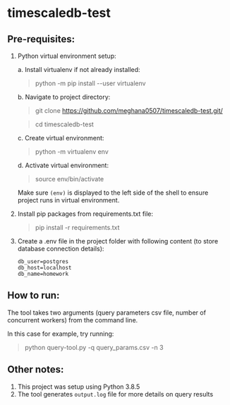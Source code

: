 # timescaledb-test

## Pre-requisites:
1. Python virtual environment setup:

    a. Install virtualenv if not already installed:
      > python -m pip install --user virtualenv
    
    b. Navigate to project directory:
      > git clone https://github.com/meghana0507/timescaledb-test.git/
      
      > cd timescaledb-test
    
    c. Create virtual environment:
      > python -m virtualenv env
    
    d. Activate virtual environment:
      > source env/bin/activate
    
    Make sure `(env)` is displayed to the left side of the shell to ensure project runs in virtual environment.
  
2. Install pip packages from requirements.txt file:
    > pip install -r requirements.txt
  
3. Create a .env file in the project folder with following content (to store database connection details):
   ```
   db_user=postgres
   db_host=localhost
   db_name=homework
   ```
  
## How to run:
The tool takes two arguments (query parameters csv file, number of concurrent workers) from the command line.
  
In this case for example, try running:
  > python query-tool.py -q query_params.csv -n 3

## Other notes:
1. This project was setup using Python 3.8.5
2. The tool generates `output.log` file for more details on query results
